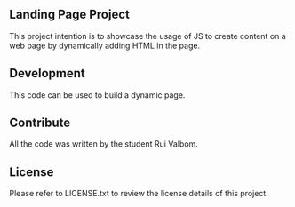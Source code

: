 ## Landing Page Project ##
This project intention is to showcase the usage of JS to create content on a web page by dynamically adding HTML in the page.



## Development ##

This code can be used to build a dynamic page.



## Contribute ##

All the code was written by the student Rui Valbom.



## License ##

Please refer to LICENSE.txt to  review the license details of this project.